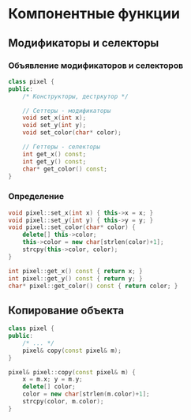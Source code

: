 # Компонентные функции

## Модификаторы и селекторы
### Объявление модификаторов и селекторов
```cpp
class pixel {
public:
	/* Конструкторы, дестркутор */

	// Сеттеры - модификаторы
	void set_x(int x);
	void set_y(int y);
	void set_color(char* color);

	// Геттеры - селекторы
	int get_x() const;
	int get_y() const;
	char* get_color() const;
}
```

### Определение

```cpp
void pixel::set_x(int x) { this->x = x; }
void pixel::set_y(int y) { this->y = y; }
void pixel::set_color(char* color) {
	delete[] this->color;
	this->color = new char[strlen(color)+1];
	strcpy(this->color, color);
}

int pixel::get_x() const { return x; }
int pixel::get_y() const { return y; }
char* pixel::get_color() const { return color; }
```

## Копирование объекта

```cpp
class pixel {
public:
	/* ... */
	pixel& copy(const pixel& m);
}

pixel& pixel::copy(const pixel& m) {
	x = m.x; y = m.y;
	delete[] color;
	color = new char[strlen(m.color)+1];
	strcpy(color, m.color);
}
```


